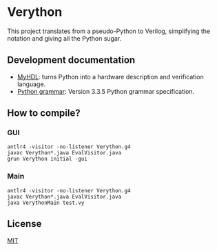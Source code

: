 # Verython

This project translates from a pseudo-Python to Verilog, simplifying the notation and giving all the Python sugar.

## Development documentation
  - [MyHDL](http://www.myhdl.org/): turns Python into a hardware description and verification language.
  - [Python grammar](https://github.com/antlr/grammars-v4/tree/master/python3): Version 3.3.5 Python grammar specification.

## How to compile?

### GUI
```
antlr4 -visitor -no-listener Verython.g4
javac Verython*.java EvalVisitor.java
grun Verython initial -gui
```

### Main
```
antlr4 -visitor -no-listener Verython.g4
javac Verython*.java EvalVisitor.java
java VerythonMain test.vy
```

## License
[MIT](./LICENSE)
